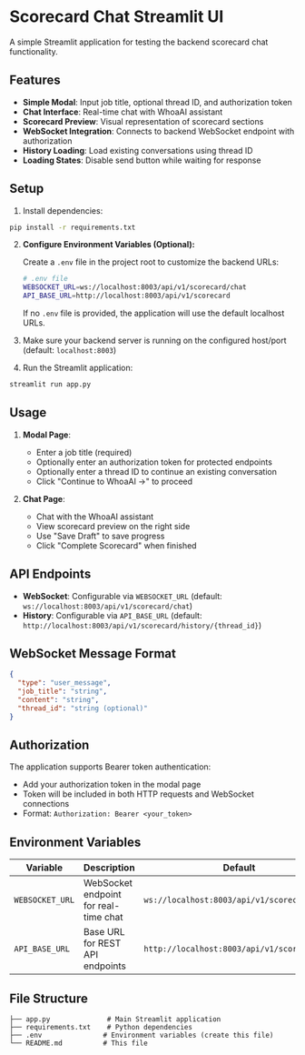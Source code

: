 # Scorecard Chat Streamlit UI

A simple Streamlit application for testing the backend scorecard chat functionality.

## Features

- **Simple Modal**: Input job title, optional thread ID, and authorization token
- **Chat Interface**: Real-time chat with WhoaAI assistant
- **Scorecard Preview**: Visual representation of scorecard sections
- **WebSocket Integration**: Connects to backend WebSocket endpoint with authorization
- **History Loading**: Load existing conversations using thread ID
- **Loading States**: Disable send button while waiting for response

## Setup

1. Install dependencies:
```bash
pip install -r requirements.txt
```

2. **Configure Environment Variables (Optional):**
   
   Create a `.env` file in the project root to customize the backend URLs:
   ```bash
   # .env file
   WEBSOCKET_URL=ws://localhost:8003/api/v1/scorecard/chat
   API_BASE_URL=http://localhost:8003/api/v1/scorecard
   ```
   
   If no `.env` file is provided, the application will use the default localhost URLs.

3. Make sure your backend server is running on the configured host/port (default: `localhost:8003`)

4. Run the Streamlit application:
```bash
streamlit run app.py
```

## Usage

1. **Modal Page**: 
   - Enter a job title (required)
   - Optionally enter an authorization token for protected endpoints
   - Optionally enter a thread ID to continue an existing conversation
   - Click "Continue to WhoaAI →" to proceed

2. **Chat Page**:
   - Chat with the WhoaAI assistant
   - View scorecard preview on the right side
   - Use "Save Draft" to save progress
   - Click "Complete Scorecard" when finished

## API Endpoints

- **WebSocket**: Configurable via `WEBSOCKET_URL` (default: `ws://localhost:8003/api/v1/scorecard/chat`)
- **History**: Configurable via `API_BASE_URL` (default: `http://localhost:8003/api/v1/scorecard/history/{thread_id}`)

## WebSocket Message Format

```json
{
  "type": "user_message",
  "job_title": "string",
  "content": "string",
  "thread_id": "string (optional)"
}
```

## Authorization

The application supports Bearer token authentication:
- Add your authorization token in the modal page
- Token will be included in both HTTP requests and WebSocket connections
- Format: `Authorization: Bearer <your_token>`

## Environment Variables

| Variable | Description | Default |
|----------|-------------|---------|
| `WEBSOCKET_URL` | WebSocket endpoint for real-time chat | `ws://localhost:8003/api/v1/scorecard/chat` |
| `API_BASE_URL` | Base URL for REST API endpoints | `http://localhost:8003/api/v1/scorecard` |

## File Structure

```
├── app.py              # Main Streamlit application
├── requirements.txt    # Python dependencies
├── .env               # Environment variables (create this file)
└── README.md          # This file
``` 